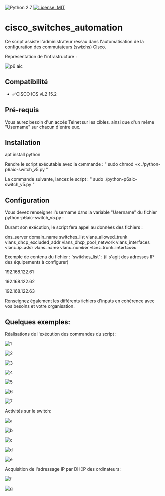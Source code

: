 ![Python 2.7](https://img.shields.io/badge/python-2.7%2B-green)
[![License: MIT](https://img.shields.io/badge/License-MIT-yellow.svg)](https://opensource.org/licenses/MIT)

# cisco_switches_automation
Ce script assiste l'administrateur réseau dans l'automatisation de la configuration des commutateurs (switchs) Cisco.

Représentation de l'infrastructure :

![p6 aic](https://user-images.githubusercontent.com/46109209/121824670-6b79ac80-cc9d-11eb-8a6d-826758fb2fbf.png)


## Compatibilité
 - :white_check_mark:CISCO IOS vL2 15.2


## Pré-requis
Vous aurez besoin d'un accès Telnet sur les cibles, ainsi que d'un même "Username" sur chacun d'entre eux.

## Installation

apt install python

Rendre le script exécutable avec la commande : " sudo chmod +x ./python-p6aic-switch_v5.py "

La commande suivante, lancez le script : " sudo ./python-p6aic-switch_v5.py "

## Configuration
Vous devez renseigner l'username dans la variable "Username" du fichier python-p6aic-switch_v5.py :

Durant son exécution, le script fera appel au données des fichiers :

dns_server
domain_name
switches_list
vlans_allowed_trunk
vlans_dhcp_excluded_addr
vlans_dhcp_pool_network
vlans_interfaces
vlans_ip_addr
vlans_name
vlans_number
vlans_trunk_interfaces

Exemple de contenu du fichier : 'switches_list' : (il s'agit des adresses IP des équipements à configurer)

192.168.122.61

192.168.122.62

192.168.122.63

Renseignez également les différents fichiers d'inputs en cohérence avec vos besoins et votre organisation.

## Quelques exemples:

Réalisations de l'exécution des commandes du script :

![1](https://user-images.githubusercontent.com/46109209/121824257-5ea78980-cc9a-11eb-9328-0e8ba02b506b.png)

![2](https://user-images.githubusercontent.com/46109209/121824258-60714d00-cc9a-11eb-9171-a8dfeee2f143.png)

![3](https://user-images.githubusercontent.com/46109209/121824262-65ce9780-cc9a-11eb-9f7a-69bd6821c04c.png)

![4](https://user-images.githubusercontent.com/46109209/121824264-69621e80-cc9a-11eb-8200-03c176a453a9.png)

![5](https://user-images.githubusercontent.com/46109209/121824265-6c5d0f00-cc9a-11eb-931a-eced5a922a14.png)

![6](https://user-images.githubusercontent.com/46109209/121824266-6f57ff80-cc9a-11eb-9017-893222389c5d.png)

![7](https://user-images.githubusercontent.com/46109209/121824269-741cb380-cc9a-11eb-94b8-b8a8ea216874.png)


Activités sur le switch:

![a](https://user-images.githubusercontent.com/46109209/121824446-c90cf980-cc9b-11eb-8bfa-50b8ad4081cf.png)

![b](https://user-images.githubusercontent.com/46109209/121824452-cf9b7100-cc9b-11eb-90d0-1fc2d397f42d.png)

![c](https://user-images.githubusercontent.com/46109209/121824456-d32ef800-cc9b-11eb-97af-05fbabbab5ef.png)

![d](https://user-images.githubusercontent.com/46109209/121824459-d629e880-cc9b-11eb-919e-e9679b0b1af9.png)

![e](https://user-images.githubusercontent.com/46109209/121824464-d9bd6f80-cc9b-11eb-8238-2be5fb0d64d9.png)

Acquisition de l'adressage IP par DHCP des ordinateurs: 

![f](https://user-images.githubusercontent.com/46109209/121824467-dcb86000-cc9b-11eb-8900-ad153580656b.png)

![g](https://user-images.githubusercontent.com/46109209/121824470-dfb35080-cc9b-11eb-847a-c171425353fa.png)

